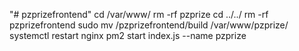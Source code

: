"# pzprizefrontend" 
 cd /var/www/
  rm -rf pzprize
   cd ../../
    rm -rf pzprizefrontend
sudo mv /pzprizefrontend/build /var/www/pzprize/
systemctl restart nginx
pm2 start index.js --name  pzprize
